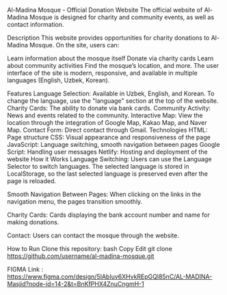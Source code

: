 Al-Madina Mosque - Official Donation Website
The official website of Al-Madina Mosque is designed for charity and community events, as well as contact information.

Description
This website provides opportunities for charity donations to Al-Madina Mosque. On the site, users can:

Learn information about the mosque itself
Donate via charity cards
Learn about community activities
Find the mosque’s location, and more.
The user interface of the site is modern, responsive, and available in multiple languages (English, Uzbek, Korean).

Features
Language Selection: Available in Uzbek, English, and Korean. To change the language, use the "language" section at the top of the website.
Charity Cards: The ability to donate via bank cards.
Community Activity: News and events related to the community.
Interactive Map: View the location through the integration of Google Map, Kakao Map, and Naver Map.
Contact Form: Direct contact through Gmail.
Technologies
HTML: Page structure
CSS: Visual appearance and responsiveness of the page
JavaScript: Language switching, smooth navigation between pages
Google Script: Handling user messages
Netlify: Hosting and deployment of the website
How it Works
Language Switching: Users can use the Language Selector to switch languages. The selected language is stored in LocalStorage, so the last selected language is preserved even after the page is reloaded.

Smooth Navigation Between Pages: When clicking on the links in the navigation menu, the pages transition smoothly.

Charity Cards: Cards displaying the bank account number and name for making donations.

Contact: Users can contact the mosque through the website.

How to Run
Clone this repository:
bash
Copy
Edit
git clone https://github.com/username/al-madina-mosque.git


FIGMA Link : https://www.figma.com/design/5IAbIuv6XHvkREpGQl85nC/AL-MADINA-Masjid?node-id=14-2&t=BnKfPHX4ZnuCngmH-1
